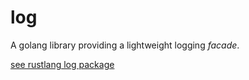 log
===

A golang library providing a lightweight logging *facade*.

[see rustlang log package](https://github.com/rust-lang/log)
